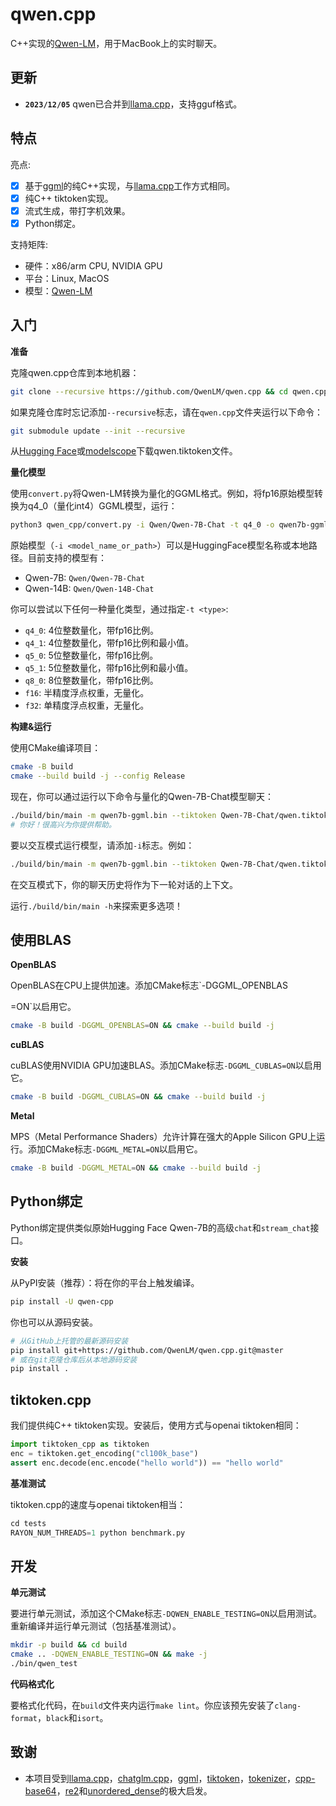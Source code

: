 # qwen.cpp

C++实现的[Qwen-LM](https://github.com/QwenLM/Qwen)，用于MacBook上的实时聊天。

## 更新
- **`2023/12/05`** qwen已合并到[llama.cpp](https://github.com/ggerganov/llama.cpp/pull/4281)，支持gguf格式。

## 特点

亮点:
* [x] 基于[ggml](https://github.com/ggerganov/ggml)的纯C++实现，与[llama.cpp](https://github.com/ggerganov/llama.cpp)工作方式相同。
* [x] 纯C++ tiktoken实现。
* [x] 流式生成，带打字机效果。
* [x] Python绑定。

支持矩阵:
* 硬件：x86/arm CPU, NVIDIA GPU
* 平台：Linux, MacOS
* 模型：[Qwen-LM](https://github.com/QwenLM/Qwen)

## 入门

**准备**

克隆qwen.cpp仓库到本地机器：
```sh
git clone --recursive https://github.com/QwenLM/qwen.cpp && cd qwen.cpp
```

如果克隆仓库时忘记添加`--recursive`标志，请在`qwen.cpp`文件夹运行以下命令：
```sh
git submodule update --init --recursive
```

从[Hugging Face](https://huggingface.co/Qwen/Qwen-7B-Chat/blob/main/qwen.tiktoken)或[modelscope](https://modelscope.cn/models/qwen/Qwen-7B-Chat/files)下载qwen.tiktoken文件。

**量化模型**

使用`convert.py`将Qwen-LM转换为量化的GGML格式。例如，将fp16原始模型转换为q4_0（量化int4）GGML模型，运行：
```sh
python3 qwen_cpp/convert.py -i Qwen/Qwen-7B-Chat -t q4_0 -o qwen7b-ggml.bin
```

原始模型（`-i <model_name_or_path>`）可以是HuggingFace模型名称或本地路径。目前支持的模型有：
* Qwen-7B: `Qwen/Qwen-7B-Chat`
* Qwen-14B: `Qwen/Qwen-14B-Chat`

你可以尝试以下任何一种量化类型，通过指定`-t <type>`:
* `q4_0`: 4位整数量化，带fp16比例。
* `q4_1`: 4位整数量化，带fp16比例和最小值。
* `q5_0`: 5位整数量化，带fp16比例。
* `q5_1`: 5位整数量化，带fp16比例和最小值。
* `q8_0`: 8位整数量化，带fp16比例。
* `f16`: 半精度浮点权重，无量化。
* `f32`: 单精度浮点权重，无量化。

**构建&运行**

使用CMake编译项目：
```sh
cmake -B build
cmake --build build -j --config Release
```

现在，你可以通过运行以下命令与量化的Qwen-7B-Chat模型聊天：
```sh
./build/bin/main -m qwen7b-ggml.bin --tiktoken Qwen-7B-Chat/qwen.tiktoken -p 你好
# 你好！很高兴为你提供帮助。
```

要以交互模式运行模型，请添加`-i`标志。例如：
```sh
./build/bin/main -m qwen7b-ggml.bin --tiktoken Qwen-7B-Chat/qwen.tiktoken -i
```
在交互模式下，你的聊天历史将作为下一轮对话的上下文。

运行`./build/bin/main -h`来探索更多选项！

## 使用BLAS

**OpenBLAS**

OpenBLAS在CPU上提供加速。添加CMake标志`-DGGML_OPENBLAS

=ON`以启用它。
```sh
cmake -B build -DGGML_OPENBLAS=ON && cmake --build build -j
```

**cuBLAS**

cuBLAS使用NVIDIA GPU加速BLAS。添加CMake标志`-DGGML_CUBLAS=ON`以启用它。
```sh
cmake -B build -DGGML_CUBLAS=ON && cmake --build build -j
```

**Metal**

MPS（Metal Performance Shaders）允许计算在强大的Apple Silicon GPU上运行。添加CMake标志`-DGGML_METAL=ON`以启用它。
```sh
cmake -B build -DGGML_METAL=ON && cmake --build build -j
```

## Python绑定

Python绑定提供类似原始Hugging Face Qwen-7B的高级`chat`和`stream_chat`接口。

**安装**

从PyPI安装（推荐）：将在你的平台上触发编译。
```sh
pip install -U qwen-cpp
```

你也可以从源码安装。
```sh
# 从GitHub上托管的最新源码安装
pip install git+https://github.com/QwenLM/qwen.cpp.git@master
# 或在git克隆仓库后从本地源码安装
pip install .
```

## tiktoken.cpp

我们提供纯C++ tiktoken实现。安装后，使用方式与openai tiktoken相同：
```python
import tiktoken_cpp as tiktoken
enc = tiktoken.get_encoding("cl100k_base")
assert enc.decode(enc.encode("hello world")) == "hello world"
```

**基准测试**

tiktoken.cpp的速度与openai tiktoken相当：
```python
cd tests
RAYON_NUM_THREADS=1 python benchmark.py
```

## 开发

**单元测试**

要进行单元测试，添加这个CMake标志`-DQWEN_ENABLE_TESTING=ON`以启用测试。重新编译并运行单元测试（包括基准测试）。
```sh
mkdir -p build && cd build
cmake .. -DQWEN_ENABLE_TESTING=ON && make -j
./bin/qwen_test
```

**代码格式化**

要格式化代码，在`build`文件夹内运行`make lint`。你应该预先安装了`clang-format`，`black`和`isort`。

## 致谢

* 本项目受到[llama.cpp](https://github.com/ggerganov/llama.cpp)，[chatglm.cpp](https://github.com/li-plus/chatglm.cpp)，[ggml](https://github.com/ggerganov/ggml)，[tiktoken](https://github.com/openai/tiktoken)，[tokenizer](https://github.com/sewenew/tokenizer)，[cpp-base64](https://github.com/ReneNyffenegger/cpp-base64)，[re2](https://github.com/google/re2)和[unordered_dense](https://github.com/martinus/unordered_dense)的极大启发。
